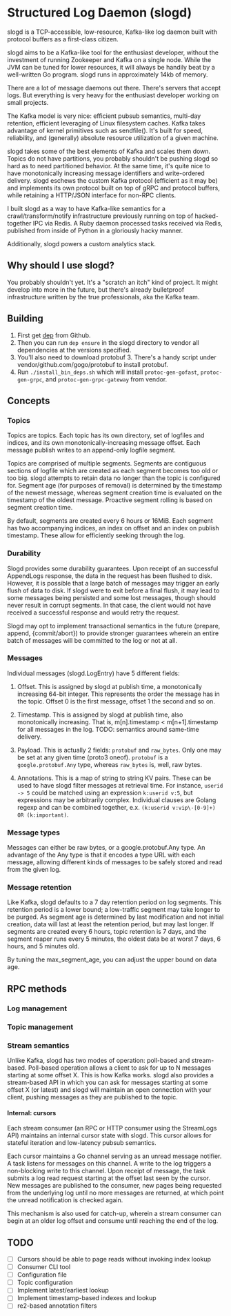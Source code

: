 # Structured Log Daemon (slogd)

slogd is a TCP-accessible, low-resource, Kafka-like log daemon built with protocol buffers
as a first-class citizen.

slogd aims to be a Kafka-like tool for the enthusiast developer, without the investment of
running Zookeeper and Kafka on a single node. While the JVM can be tuned for lower resources,
it will always be handily beat by a well-written Go program. slogd runs in approximately 14kb
of memory.

There are a lot of message daemons out there. There's servers that accept logs. But everything 
is very heavy for the enthusiast developer working on small projects.

The Kafka model is very nice: efficient pubsub semantics, multi-day retention, efficient leveraging
of Linux filesystem caches. Kafka takes advantage of kernel primitives such as sendfile(). It's
built for speed, reliability, and (generally) absolute resource utilization of a given machine.

slogd takes some of the best elements of Kafka and scales them down. Topics do not have partitions, you
probably shouldn't be pushing slogd so hard as to need partitioned behavior. At the same time, 
it's quite nice to have monotonically increasing message identifiers and write-ordered delivery.
slogd eschews the custom Kafka protocol (efficient as it may be) and implements its own protocol
built on top of gRPC and protocol buffers, while retaining a HTTP/JSON interface for non-RPC
clients.

I built slogd as a way to have Kafka-like semantics for a crawl/transform/notify infrastructure
previously running on top of hacked-together IPC via Redis. A Ruby daemon processed tasks
received via Redis, published from inside of Python in a gloriously hacky manner.

Additionally, slogd powers a custom analytics stack.

## Why should I use slogd?

You probably shouldn't yet. It's a "scratch an itch" kind of project. It might develop into more
in the future, but there's already bulletproof infrastructure written by the true professionals,
aka the Kafka team.

## Building

1) First get [dep](https://github.com/golang/dep) from Github.
2) Then you can run `dep ensure` in the slogd directory to vendor all dependencies at the versions specified.
3) You'll also need to download protobuf 3. There's a handy script under vendor/github.com/gogo/protobuf to install protobuf.
4) Run `./install_bin_deps.sh` which will install `protoc-gen-gofast`, `protoc-gen-grpc`, and `protoc-gen-grpc-gateway` from vendor.


## Concepts

### Topics

Topics are topics. Each topic has its own directory, set of logfiles and indices, and its own
monotonically-increasing message offset. Each message publish writes to an append-only logfile
segment.

Topics are comprised of multiple segments. Segments are contiguous sections of logfile which are
created as each segment becomes too old or too big. slogd attempts to retain data no longer than
the topic is configured for. Segment age (for purposes of removal) is determined by the timestamp
of the newest message, whereas segment creation time is evaluated on the timestamp of the oldest 
message. Proactive segment rolling is based on segment creation time.

By default, segments are created every 6 hours or 16MiB. Each segment has two accompanying indices,
an index on offset and an index on publish timestamp. These allow for efficiently seeking through
the log.

### Durability

Slogd provides some durability guarantees. Upon receipt of an successful AppendLogs response, the data
in the request has been flushed to disk. However, it is possible that a large batch of messages may
trigger an early flush of data to disk. If slogd were to exit before a final flush, it may lead to some
messages being persisted and some lost messages, though should never result in corrupt segments. In that
case, the client would not have received a successful response and would retry the request.

Slogd may opt to implement transactional semantics in the future (prepare, append, {commit/abort}) to provide
stronger guarantees wherein an entire batch of messages will be committed to the log or not at all.

### Messages

Individual messages (slogd.LogEntry) have 5 different fields:

1) Offset. This is assigned by slogd at publish time, a monotonically increasing 64-bit integer.
This represents the order the message has in the topic. Offset 0 is the first message, offset 1 the
second and so on.

2) Timestamp. This is assigned by slogd at publish time, also monotonically increasing. That is,
m[n].timestamp < m[n+1].timestamp for all messages in the log. TODO: semantics around same-time delivery.

3) Payload. This is actually 2 fields: `protobuf` and `raw_bytes`. Only one may be set at any
given time (proto3 oneof). `protobuf` is a `google.protobuf.Any` type, whereas `raw_bytes` is,
well, raw bytes.

4) Annotations. This is a map of string to string KV pairs. These can be used to have slogd filter
messages at retrieval time. For instance, `userid -> 5` could be matched using an expression `k:userid v:5`,
but expressions may be arbitrarily complex. Individual clauses are Golang regexp and can be combined together, e.x.
`(k:userid v:vip\-[0-9]+) OR (k:important)`. 

### Message types

Messages can either be raw bytes, or a google.protobuf.Any type. An advantage of the Any type is
that it encodes a type URL with each message, allowing different kinds of messages to be safely
stored and read from the given log.

### Message retention

Like Kafka, slogd defaults to a 7 day retention period on log segments. This retention period is a
lower bound; a low-traffic segment may take longer to be purged. As segment age is determined by
last modification and not initial creation, data will last at least the retention period, but may
last longer. If segments are created every 6 hours, topic retention is 7 days, and the segment reaper
runs every 5 minutes, the oldest data be at worst 7 days, 6 hours, and 5 minutes old.

By tuning the max_segment_age, you can adjust the upper bound on data age.

## RPC methods

### Log management

### Topic management

### Stream semantics

Unlike Kafka, slogd has two modes of operation: poll-based and stream-based. Poll-based operation 
allows a client to ask for up to N messages starting at some offset X. This is how Kafka works. 
slogd also provides a stream-based API in which you can ask for messages starting at some offset X
(or latest) and slogd will maintain an open connection with your client, pushing messages as they
are published to the topic.

#### Internal: cursors

Each stream consumer (an RPC or HTTP consumer using the StreamLogs API) maintains an internal cursor 
state with slogd. This cursor allows for stateful iteration and low-latency pubsub semantics.

Each cursor maintains a Go channel serving as an unread message notifier. A task listens for messages on
this channel. A write to the log triggers a non-blocking write to this channel. Upon receipt of message,
the task submits a log read request starting at the offset last seen by the cursor. New messages are 
published to the consumer, new pages being requested from the underlying log until no more messages are 
returned, at which point the unread notification is checked again.

This mechanism is also used for catch-up, wherein a stream consumer can begin at an older log offset
and consume until reaching the end of the log.

## TODO

- [ ] Cursors should be able to page reads without invoking index lookup
- [ ] Consumer CLI tool
- [ ] Configuration file
- [ ] Topic configuration
- [ ] Implement latest/earliest lookup
- [ ] Implement timestamp-based indexes and lookup
- [ ] re2-based annotation filters